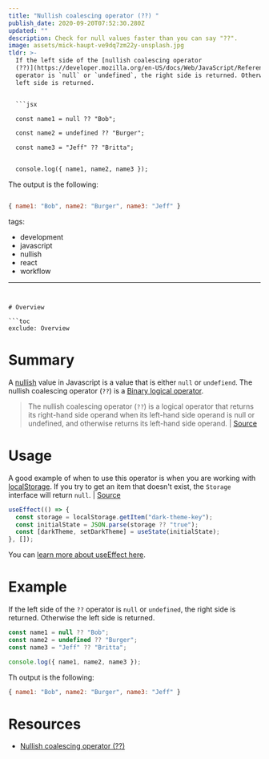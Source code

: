 ```yaml
---
title: "Nullish coalescing operator (??) "
publish_date: 2020-09-20T07:52:30.280Z
updated: ""
description: Check for null values faster than you can say "??".
image: assets/mick-haupt-ve9dq7zm22y-unsplash.jpg
tldr: >-
  If the left side of the [nullish coalescing operator
  (??)](https://developer.mozilla.org/en-US/docs/Web/JavaScript/Reference/Operators/Nullish_coalescing_operator)
  operator is `null` or `undefined`, the right side is returned. Otherwise the
  left side is returned.


  ```jsx

  const name1 = null ?? "Bob";

  const name2 = undefined ?? "Burger";

  const name3 = "Jeff" ?? "Britta";


  console.log({ name1, name2, name3 });

  ```


  The output is the following:


  ```jsx

  { name1: "Bob", name2: "Burger", name3: "Jeff" }

  ```
tags:
  - development
  - javascript
  - nullish
  - react
  - workflow
---
```


# Overview

```toc
exclude: Overview
```

# Summary

A [nullish](https://developer.mozilla.org/en-US/docs/Glossary/Nullish) value in Javascript is a value that is either `null` or `undefiend`. The nullish coalescing operator (`??`) is a [Binary logical operator](https://developer.mozilla.org/en-US/docs/Web/JavaScript/Reference/Operators#Binary_logical_operators).

> The nullish coalescing operator (`??`) is a logical operator that returns its right-hand side operand when its left-hand side operand is null or undefined, and otherwise returns its left-hand side operand. | [Source](https://developer.mozilla.org/en-US/docs/Web/JavaScript/Reference/Operators/Nullish_coalescing_operator)

# Usage

A good example of when to use this operator is when you are working with [localStorage](https://developer.mozilla.org/en-US/docs/Web/API/Window/localStorage). If you try to get an item that doesn't exist, the `Storage` interface will return `null`. | [Source](https://developer.mozilla.org/en-US/docs/Web/API/Storage/getItem)

```jsx
useEffect(() => {
  const storage = localStorage.getItem("dark-theme-key");
  const initialState = JSON.parse(storage ?? "true");
  const [darkTheme, setDarkTheme] = useState(initialState);
}, []);
```

You can [learn more about useEffect here](https://reactjs.org/docs/hooks-effect.html).

# Example

If the left side of the `??` operator is `null` or `undefined`, the right side is returned. Otherwise the left side is returned.

```jsx
const name1 = null ?? "Bob";
const name2 = undefined ?? "Burger";
const name3 = "Jeff" ?? "Britta";

console.log({ name1, name2, name3 });
```

Th output is the following:

```jsx
{ name1: "Bob", name2: "Burger", name3: "Jeff" }
```

# Resources

- [Nullish coalescing operator (??)](https://developer.mozilla.org/en-US/docs/Web/JavaScript/Reference/Operators/Nullish_coalescing_operator)
